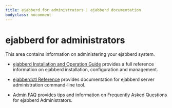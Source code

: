 ```yaml
---
title: ejabberd for administrators | ejabberd documentation
bodyclass: nocomment
---
```


# ejabberd for administrators

This area contains information on administering your ejabberd
system.

* [ejabberd Installation and Operation Guide](/admin/guide/) provides a full reference
  information on ejabberd installation, configuration and management.

* [ejabberdctl Reference](/admin/ejabberctl/) provides documentation
  for ejabberd server administration command-line tool.

* [Admin FAQ](/admin/faq/) provides tips and information on Frequently
  Asked Questions for ejabberd Administrators.
